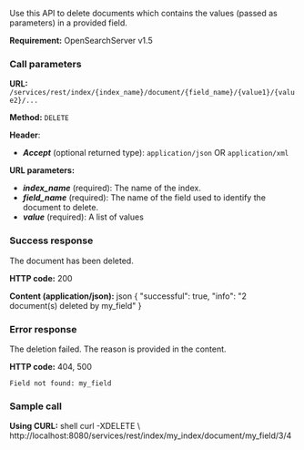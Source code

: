 Use this API to delete documents which contains the values (passed as parameters) in a provided field.

**Requirement:** OpenSearchServer v1.5

### Call parameters

**URL:** ```/services/rest/index/{index_name}/document/{field_name}/{value1}/{value2}/...```

**Method:** ```DELETE```

**Header**:
- _**Accept**_ (optional returned type): ```application/json``` OR ```application/xml```

**URL parameters:**
- _**index_name**_ (required): The name of the index.
- _**field_name**_ (required): The name of the field used to identify the document to delete.
- _**value**_ (required): A list of values

### Success response
The document has been deleted.

**HTTP code:**
200

**Content (application/json):**
    json
{
    "successful": true,
    "info": "2 document(s) deleted by my_field"
}
    

### Error response

The deletion failed. The reason is provided in the content.

**HTTP code:**
404, 500

    Field not found: my_field
    

### Sample call

**Using CURL:**
    shell
curl -XDELETE \  
    http://localhost:8080/services/rest/index/my_index/document/my_field/3/4
    